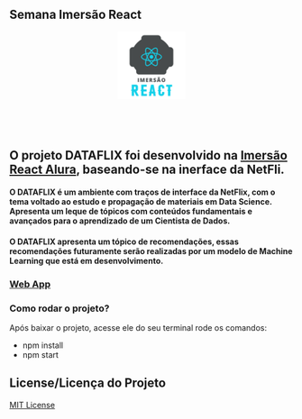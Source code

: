 
## Semana Imersão React
<p align="center">
<img width="120px" src="src/assets/img/logo-alura.svg">
</p>

## ⠀⠀⠀⠀ ⠀⠀⠀⠀

## O projeto  **DATAFLIX** foi desenvolvido na [Imersão React Alura](https://www.alura.com.br/imersao-react/), baseando-se na inerface da NetFli.

#### O DATAFLIX é um ambiente com traços de interface da NetFlix, com o tema voltado ao estudo e propagação de materiais em Data Science. Apresenta um leque de tópicos com conteúdos fundamentais e avançados para o aprendizado de um Cientista de Dados.

#### O DATAFLIX apresenta um tópico de recomendações, essas recomendações futuramente serão realizadas por um modelo de Machine Learning que está em desenvolvimento.

### [Web App](https://dataflix-phi.vercel.app/)

### Como rodar o projeto?
Após baixar o projeto, acesse ele do seu terminal rode os comandos:

* npm install
* npm start

## License/Licença do Projeto
[MIT License](https://github.com/rubas-dev/dataflix/blob/master/LICENSE)
